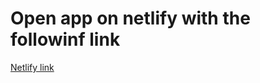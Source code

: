 # Open app on netlify with the followinf link
[Netlify link](https://main--favorite-repositories-app.netlify.app/)
